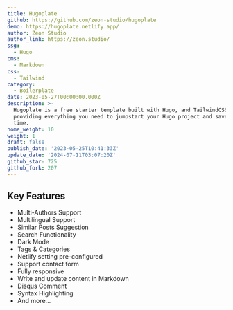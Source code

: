 ```yaml
---
title: Hugoplate
github: https://github.com/zeon-studio/hugoplate
demo: https://hugoplate.netlify.app/
author: Zeon Studio
author_link: https://zeon.studio/
ssg:
  - Hugo
cms:
  - Markdown
css:
  - Tailwind
category:
  - Boilerplate
date: 2023-05-27T00:00:00.000Z
description: >-
  Hugoplate is a free starter template built with Hugo, and TailwindCSS,
  providing everything you need to jumpstart your Hugo project and save valuable
  time.
home_weight: 10
weight: 1
draft: false
publish_date: '2023-05-25T10:41:33Z'
update_date: '2024-07-11T03:07:20Z'
github_star: 725
github_fork: 207
---
```


## Key Features

- Multi-Authors Support
- Multilingual Support
- Similar Posts Suggestion
- Search Functionality
- Dark Mode
- Tags & Categories
- Netlify setting pre-configured
- Support contact form
- Fully responsive
- Write and update content in Markdown
- Disqus Comment
- Syntax Highlighting
- And more...
